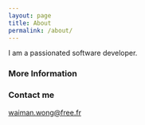 ```yaml
---
layout: page
title: About
permalink: /about/
---
```


I am a passionated software developer.  

### More Information
 

### Contact me

[waiman.wong@free.fr](mailto:waiman.wong@free.fr)